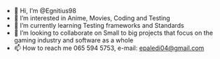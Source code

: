 - 👋 Hi, I’m @Egnitius98
- 👀 I’m interested in Anime, Movies, Coding and Testing
- 🌱 I’m currently learning Testing frameworks and Standards
- 💞️ I’m looking to collaborate on Small to big projects that focus on the gaming industry and software as a whole
- 📫 How to reach me 065 594 5753, e-mail: epaledi04@gmail.com

<!---
Egnitius98/Egnitius98 is a ✨ special ✨ repository because its `README.md` (this file) appears on your GitHub profile.
You can click the Preview link to take a look at your changes.
--->
